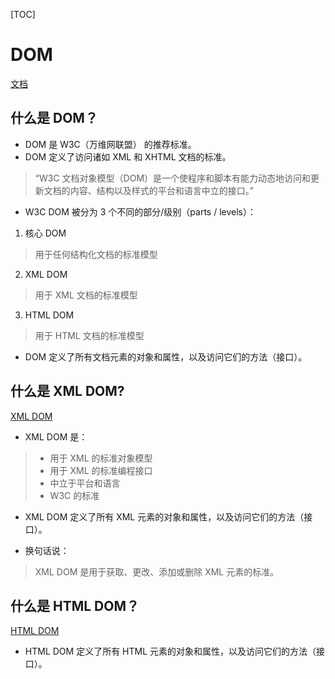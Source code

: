 
[TOC]

# DOM

[文档](DOM：文档https://dom.spec.whatwg.org)

## 什么是 DOM？

* DOM 是 W3C（万维网联盟） 的推荐标准。
* DOM 定义了访问诸如 XML 和 XHTML 文档的标准。
> “W3C 文档对象模型（DOM）是一个使程序和脚本有能力动态地访问和更新文档的内容、结构以及样式的平台和语言中立的接口。”
* W3C DOM 被分为 3 个不同的部分/级别（parts / levels）：

1. 核心 DOM
> 用于任何结构化文档的标准模型

2. XML DOM
> 用于 XML 文档的标准模型

3. HTML DOM
> 用于 HTML 文档的标准模型

* DOM 定义了所有文档元素的对象和属性，以及访问它们的方法（接口）。

## 什么是 XML DOM?

[XML DOM](https://www.w3school.com.cn/xmldom/dom_intro.asp)

* XML DOM 是：

> * 用于 XML 的标准对象模型
> * 用于 XML 的标准编程接口
> * 中立于平台和语言
> * W3C 的标准

* XML DOM 定义了所有 XML 元素的对象和属性，以及访问它们的方法（接口）。

* 换句话说：
> XML DOM 是用于获取、更改、添加或删除 XML 元素的标准。

## 什么是 HTML DOM？

[HTML DOM](https://www.w3school.com.cn/htmldom/index.asp)

* HTML DOM 定义了所有 HTML 元素的对象和属性，以及访问它们的方法（接口）。